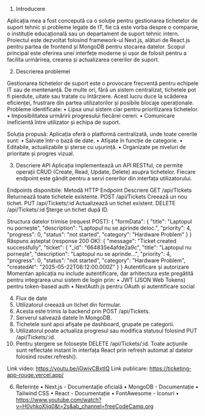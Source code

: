 1. Introducere
   
Aplicația mea a fost concepută ca o soluție pentru gestionarea tichetelor de suport tehnic și probleme legate de IT, fie că este vorba despre o companie, o instituție educațională sau un departament de suport tehnic intern. Proiectul este dezvoltat folosind framework-ul Next.js, alături de React.js pentru partea de frontend și MongoDB pentru stocarea datelor.
Scopul principal este oferirea unei interfețe moderne și ușor de folosit pentru a facilita urmărirea, crearea și actualizarea cererilor de suport.

2. Descrierea problemei
    
Gestionarea tichetelor de suport este o provocare frecventă pentru echipele IT sau de mentenanță. De multe ori, fără un sistem centralizat, tichetele pot fi pierdute, uitate sau tratate cu întârziere. Acest lucru duce la scăderea eficienței, frustrare din partea utilizatorilor și posibile blocaje operaționale.
Probleme identificate:
•	Lipsa unui sistem clar pentru prioritizarea tichetelor.
•	Imposibilitatea urmăririi progresului fiecărei cereri.
•	Comunicare ineficientă între utilizator și echipa de suport.

Soluția propusă:
Aplicația oferă o platformă centralizată, unde toate cererile sunt:
•	Salvate într-o bază de date.
•	Afișate în funcție de categorie.
•	Editabile, actualizabile și șterse cu ușurință.
•	Organizate pe niveluri de prioritate și progres vizual.


3. Descriere API
Aplicația implementează un API RESTful, ce permite operații CRUD (Create, Read, Update, Delete) asupra tichetelor. Fiecare endpoint este gândit pentru a servi cererilor din interfața utilizatorului.

Endpoints disponibile:
Metodă HTTP	Endpoint	Descriere
GET	/api/Tickets	Returnează toate tichetele existente.
POST	/api/Tickets	Creează un nou tichet.
PUT	/api/Tickets/:id	Actualizează un tichet existent.
DELETE	/api/Tickets/:id	Șterge un tichet după ID.

Structura datelor trimise (request POST):
{
  "formData": {
    "title": "Laptopul nu pornește",
    "description": "Laptopul nu se aprinde deloc.",
    "priority": 4,
    "progress": 0,
    "status": "not started",
    "category": "Hardware Problem"
  }
}
Răspuns așteptat (response 200 OK):
{
  "message": "Ticket created successfully",
  "ticket": {
    "_id": "664835e4afde2a9c",
    "title": "Laptopul nu pornește",
    "description": "Laptopul nu se aprinde...",
    "priority": 4,
    "progress": 0,
    "status": "not started",
    "category": "Hardware Problem",
    "createdAt": "2025-05-22T08:12:00.000Z"
  }
}
Autentificare și autorizare
Momentan aplicația nu include autentificare, dar arhitectura este pregătită pentru integrarea unui sistem de login prin:
•	JWT (JSON Web Tokens) pentru token-based auth
•	NextAuth.js pentru OAuth și autentificare social

4. Flux de date 
1.	Utilizatorul creează un tichet din formular.
2.	Acesta este trimis la backend prin POST /api/Tickets.
3.	Serverul salvează datele în MongoDB.
4.	Tichetele sunt apoi afișate pe dashboard, grupate pe categorii.
5.	Utilizatorul poate actualiza progresul sau modifica statusul folosind PUT /api/Tickets/:id.
6.	Pentru ștergere se folosește DELETE /api/Tickets/:id.
Toate acțiunile sunt reflectate instant în interfața React prin refresh automat al datelor folosind router.refresh().

Link video: https://youtu.be/iGwivCBxtIQ
Link publicare: https://ticketing-app-rouge.vercel.app/

6. Referințe
•	Next.js - Documentație oficială
•	MongoDB - Documentație
•	Tailwind CSS
•	React - Documentație
•	FontAwesome - Iconuri
•	https://www.youtube.com/watch?v=H0vhkoXljq0&t=2s&ab_channel=freeCodeCamp.org




